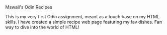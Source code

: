 Mswali's Odin Recipes

This is my very first Odin assignment,
meant as a touch base on my HTML skills.
I have created a simple recipe web page featuring my fav dishes.
Fan way to dive into the world of HTML!



